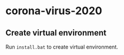 # corona-virus-2020

## Create virtual environment
Run ```install.bat``` to create virtual environment.